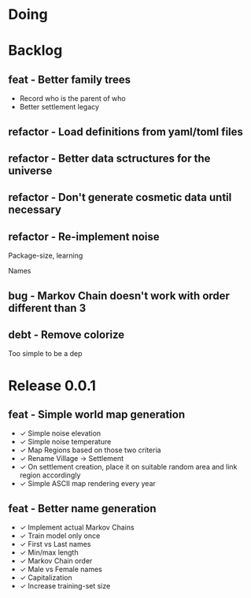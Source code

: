 # Doing

# Backlog

## feat - Better family trees

- Record who is the parent of who
- Better settlement legacy

## refactor - Load definitions from yaml/toml files

## refactor - Better data sctructures for the universe

## refactor - Don't generate cosmetic data until necessary

## refactor - Re-implement noise

Package-size, learning

Names

## bug - Markov Chain doesn't work with order different than 3

## debt - Remove colorize

Too simple to be a dep

# Release 0.0.1

## feat - Simple world map generation

- ✓ Simple noise elevation
- ✓ Simple noise temperature
- ✓ Map Regions based on those two criteria
- ✓ Rename Village -> Settlement
- ✓ On settlement creation, place it on suitable random area and link region accordingly
- ✓ Simple ASCII map rendering every year

## feat - Better name generation

- ✓ Implement actual Markov Chains
- ✓ Train model only once
- ✓ First vs Last names
- ✓ Min/max length
- ✓ Markov Chain order
- ✓ Male vs Female names
- ✓ Capitalization
- ✓ Increase training-set size
